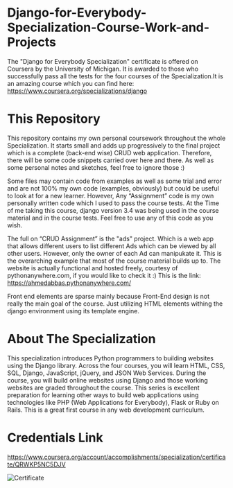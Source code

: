 # Django-for-Everybody-Specialization-Course-Work-and-Projects
The "Django for Everybody Specialization" certificate is offered on Coursera by the University of Michigan. It is awarded to those who successfully pass all the tests for the four courses of the Specialization.It is an amazing course which you can find here: https://www.coursera.org/specializations/django

# This Repository
This repository contains my own personal coursework throughout the whole Specialization. It starts small and adds up progressively to the final project which is a complete (back-end wise) CRUD web application. Therefore, there will be some code snippets carried over here and there. As well as some personal notes and sketches, feel free to ignore those :)

Some files may contain code from examples as well as some trial and error and are not 100% my own code (examples, obviously) but could be useful to look at for a new learner. However, Any “Assignment” code is my own personally written code which I used to pass the course tests. At the Time of me taking this course, django version 3.4 was being used in the course material and in the course tests. Feel free to use any of this code as you wish.

The full on “CRUD Assignment” is the "ads" project. Which is a web app that allows different users to list different Ads which can be viewed by all other users. However, only the owner of each Ad can manipukate it. This is the overarching example that most of the course material builds up to. The website is actually functional and hosted freely, courtesy of pythonanywhere.com, if you would like to check it :)
This is the link: https://ahmedabbas.pythonanywhere.com/

Front end elements are sparse mainly because Front-End design is not really the main goal of the course. Just utilizing HTML elements withing the django environment using its template engine.  

# About The Specialization
This specialization introduces Python programmers to building websites using the Django library. Across the four courses, you will learn HTML, CSS, SQL, Django, JavaScript, jQuery, and JSON Web Services.  During the course, you will build online websites using Django and those working websites are graded throughout the course. This series is  excellent preparation for learning other ways to build web applications using technologies like PHP (Web Applications for Everybody), Flask or Ruby on Rails.  This is a great first course in any web development curriculum.

# Credentials Link
https://www.coursera.org/account/accomplishments/specialization/certificate/QRWKP5NC5DJV

![Certificate](https://user-images.githubusercontent.com/72700823/148691237-4ab011f6-15a5-4cfa-9d35-4f30e529a9f0.jpg)

